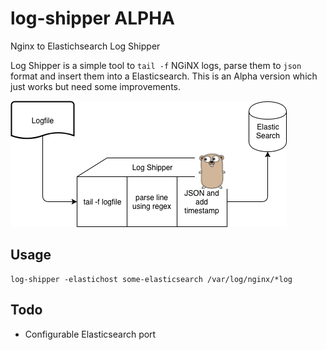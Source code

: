 # log-shipper ALPHA

Nginx to Elastichsearch Log Shipper

Log Shipper is a simple tool to `tail -f` NGiNX logs, parse them to `json` format and insert them into a Elasticsearch.
This is an Alpha version which just works but need some improvements.

![](https://github.com/xbx/log-shipper/raw/master/log-shipper.png)

## Usage

    log-shipper -elastichost some-elasticsearch /var/log/nginx/*log

## Todo

* Configurable Elasticsearch port
